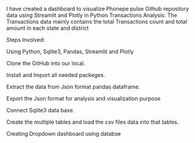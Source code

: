 I have created a dashboard to visualize Phonepe pulse Github repository data using Streamlit and Plotly in Python Transactions Analysis: The Transactions data mainly contains the total Transactions count and total amount in each state and district

Steps Involved:

Using Python, Sqlite3, Pandas, Streamlit and Plotly

Clone the GitHub into our local.

Install and Import all needed packeges.

Extract the data from Json format pandas dataframe.

Export the Json format for analysis and visualization purpose

Connect Sqlite3 data base.

Create the multiple tables and load the csv files data into that tables.

Creating Dropdown dashboard using databse
